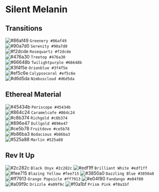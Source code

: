 # Silent Melanin

## Transitions

![#86af49](https://placehold.it/15/86af49/000000?text=+) `Greenery #86af49`  
![#90a7d0](https://placehold.it/15/90a7d0/000000?text=+) `Serenity #90a7d0`  
![#f2dcde](https://placehold.it/15/f2dcde/000000?text=+) `Rosequartz #f2dcde`   
![#476a30](https://placehold.it/15/476a30/000000?text=+) `Treetop #476a30`  
![#66648b](https://placehold.it/15/66648b/000000?text=+) `Twilightpurple #66648b`   
![#3f4f5e](https://placehold.it/15/3f4f5e/000000?text=+) `Orionblue #3f4f5e`  
![#ef5c6e](https://placehold.it/15/ef5c6e/000000?text=+) `Calypsocoral #ef5c6e`   
![#d6d5da](https://placehold.it/15/d6d5da/000000?text=+) `Nimbuscloud #d6d5da`  

## Ethereal Material

![#45434b](https://placehold.it/15/45434b/000000?text=+) `Periscope #45434b`  
![#864c24](https://placehold.it/15/864c24/000000?text=+) `Caramelcafe #864c24`  
![#c8b374](https://placehold.it/15/c8b374/000000?text=+) `Richgold #c8b374`  
![#896e47](https://placehold.it/15/896e47/000000?text=+) `Dullgold #896e47`  
![#ce5b78](https://placehold.it/15/ce5b78/000000?text=+) `Fruitdove #ce5b78`  
![#b86ba3](https://placehold.it/15/b86ba3/000000?text=+) `Bodacious #b86ba3`  
![#525a88](https://placehold.it/15/525a88/000000?text=+) `Marlin #525a88`  

## Rev It Up

![#2c282c](https://placehold.it/15/2c282c/000000?text=+) `Black Onyx #2c282c` 
![#edf1ff](https://placehold.it/15/edf1ff/000000?text=+) `Brilliant White #edf1ff` 
![#fee715](https://placehold.it/15/fee715/000000?text=+) `Blazing Yellow #fee715` 
![#3850a0](https://placehold.it/15/3850a0/000000?text=+) `Dazzling Blue #3850a0` 
![#ff7913](https://placehold.it/15/ff7913/000000?text=+) `Orange Popsicle #ff7913` 
![#e04f80](https://placehold.it/15/e04f80/000000?text=+) `Fandango #e04f80` 
![#a09f9c](https://placehold.it/15/a09f9c/000000?text=+) `Drizzle #a09f9c` 
![#f0a1bf](https://placehold.it/15/f0a1bf/000000?text=+) `Prism Pink #f0a1bf` 